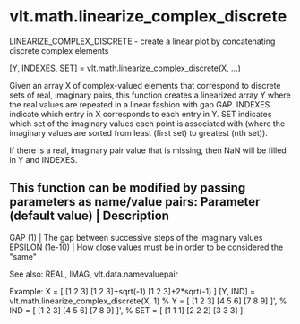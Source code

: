 # vlt.math.linearize_complex_discrete

  LINEARIZE_COMPLEX_DISCRETE - create a linear plot by concatenating discrete complex elements
 
  [Y, INDEXES, SET] = vlt.math.linearize_complex_discrete(X, ...)
 
  Given an array X of complex-valued elements that correspond to discrete sets of real, imaginary pairs,
  this function creates a linearized array Y where the real values are repeated in a linear fashion with
  gap GAP. INDEXES indicate which entry in X corresponds to each entry in Y. SET indicates which set of the
  imaginary values each point is associated with (where the imaginary values are sorted from least (first set)
  to greatest (nth set)).
   
  If there is a real, imaginary pair value that is missing, then NaN will be filled in Y and INDEXES.
 
  This function can be modified by passing parameters as name/value pairs:
  Parameter (default value)    | Description 
  -----------------------------------------------------------------------
  GAP (1)                      | The gap between successive steps of the imaginary values
  EPSILON (1e-10)              | How close values must be in order to be considered the "same"
  
  See also: REAL, IMAG, vlt.data.namevaluepair
 
  Example:
     X = [ [1 2 3] [1 2 3]+sqrt(-1) [1 2 3]+2*sqrt(-1) ]
     [Y, IND] = vlt.math.linearize_complex_discrete(X, 1) 
       % Y = [ [1 2 3]  [4 5 6] [7 8 9] ]', 
       % IND = [ [1 2 3] [4 5 6] [7 8 9] ]', 
       % SET = [ [1 1 1] [2 2 2] [3 3 3] ]'
